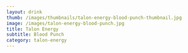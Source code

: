 ```yaml
---
layout: drink
thumb: /images/thumbnails/talon-energy-blood-punch-thumbnail.jpg
image: /images/talon-energy-blood-punch.jpg
title: Talon Energy
subtitle: Blood Punch
category: talon-energy
---
```


